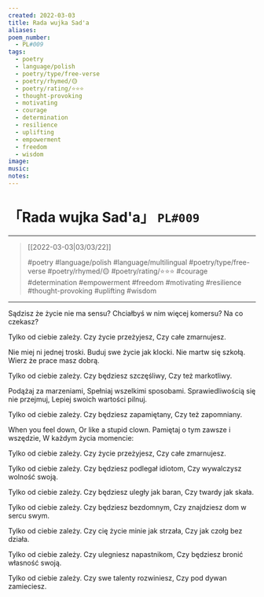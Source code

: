 ```yaml
---
created: 2022-03-03
title: Rada wujka Sad'a
aliases:
poem_number:
  - PL#009
tags:
  - poetry
  - language/polish
  - poetry/type/free-verse
  - poetry/rhymed/🟡
  - poetry/rating/⭐⭐⭐
  - thought-provoking
  - motivating
  - courage
  - determination
  - resilience
  - uplifting
  - empowerment
  - freedom
  - wisdom
image:
music:
notes:
---
```

# 「Rada wujka Sad'a」 `PL#009`

---

> [[2022-03-03|03/03/22]]
> 
> #poetry
> #language/polish #language/multilingual
> #poetry/type/free-verse 
> #poetry/rhymed/🟡 
> #poetry/rating/⭐⭐⭐ 
> #courage #determination #empowerment #freedom #motivating #resilience #thought-provoking #uplifting #wisdom 

---

Sądzisz że życie nie ma sensu?
Chciałbyś w nim więcej komersu?
   Na co czekasz?

Tylko od ciebie zależy.
   Czy życie przeżyjesz,
   Czy całe zmarnujesz.

Nie miej ni jednej troski.
Buduj swe życie jak klocki.
Nie martw się szkołą.
Wierz że prace masz dobrą.

Tylko od ciebie zależy.
   Czy będziesz szczęśliwy,
   Czy też markotliwy.

Podążaj za marzeniami,
Spełniaj wszelkimi sposobami.
Sprawiedliwością się nie przejmuj,
Lepiej swoich wartości pilnuj.

Tylko od ciebie zależy.
   Czy będziesz zapamiętany,
   Czy też zapomniany.

When you feel down,
Or like a stupid clown.
Pamiętaj o tym zawsze i wszędzie,
W każdym życia momencie:

Tylko od ciebie zależy.
   Czy życie przeżyjesz,
   Czy całe zmarnujesz.

Tylko od ciebie zależy.
   Czy będziesz podlegał idiotom,
   Czy wywalczysz wolność swoją.

Tylko od ciebie zależy.
   Czy będziesz uległy jak baran,
   Czy twardy jak skała.

Tylko od ciebie zależy.
   Czy będziesz bezdomnym,
   Czy znajdziesz dom w sercu swym.

Tylko od ciebie zależy.
   Czy cię życie minie jak strzała,
   Czy jak czołg bez działa.

Tylko od ciebie zależy.
   Czy ulegniesz napastnikom,
   Czy będziesz bronić własność swoją.

Tylko od ciebie zależy.
   Czy swe talenty rozwiniesz,
   Czy pod dywan zamieciesz.